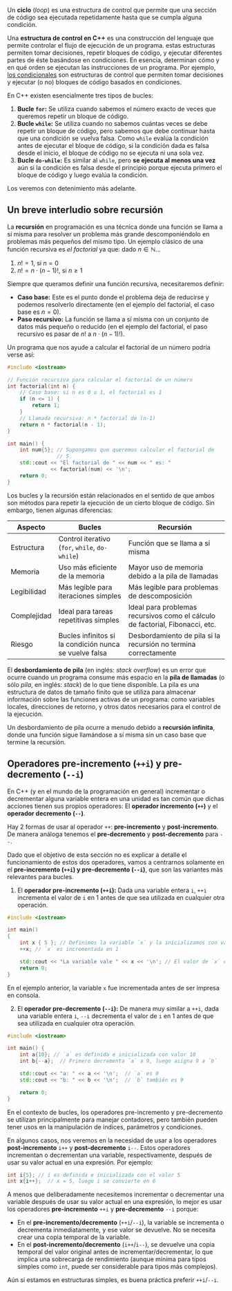 Un **ciclo** (*loop*) es una estructura de control que permite que una sección de código sea ejecutada repetidamente hasta que se cumpla alguna condición. 

Una **estructura de control en C++** es una construcción del lenguaje que permite controlar el flujo de ejecución de un programa. estas estructuras permiten tomar decisiones, repetir bloques de código, y ejecutar diferentes partes de éste basándose en condiciones. En esencia, determinan cómo y en qué orden se ejecutan las instrucciones de un programa. Por ejemplo, [los condicionales](../1.5_Condicionales/0_Introducción.md) son estructuras de control que permiten tomar decisiones y ejecutar (o no) bloques de código basados en condiciones.

En C++ existen esencialmente tres tipos de bucles:
1. **Bucle `for`:** Se utiliza cuando sabemos el número exacto de veces que queremos repetir un bloque de código.
2. **Bucle `while`:** Se utiliza cuando no sabemos cuántas veces se debe repetir un bloque de código, pero sabemos que debe continuar hasta que una condición se vuelva falsa. Como `while` evalúa la condición antes de ejecutar el bloque de código, si la condición dada es falsa desde el inicio, el bloque de código no se ejecuta ni una sola vez.
3. **Bucle `do-while`:** Es similar al `while`, pero **se ejecuta al menos una vez** aún si la condición es falsa desde el principio porque ejecuta primero el bloque de código y luego evalúa la condición.

Los veremos con detenimiento más adelante.

## Un breve interludio sobre recursión

La **recursión** en programación es una técnica donde una función se llama a sí misma para resolver un problema más grande descomponiéndolo en problemas más pequeños del mismo tipo. Un ejemplo clásico de una función recursiva es *el factorial* ya que: dado $n \in \mathbb{N}$...
1. $n! = 1$, si $n=0$
2. $n! = n \cdot (n-1)!$, si $n\geq 1$

Siempre que queramos definir una función recursiva, necesitaremos definir:
* **Caso base:** Este es el punto donde el problema deja de reducirse y podemos resolverlo directamente (en el ejemplo del factorial, el caso base es $n=0$).
* **Paso recursivo:** La función se llama a sí misma con un conjunto de datos más pequeño o reducido (en el ejemplo del factorial, el paso recursivo es pasar de $n!$ a $n \cdot (n-1)!$).

Un programa que nos ayude a calcular el factorial de un número podría verse así:
```c++
#include <iostream>

// Función recursiva para calcular el factorial de un número
int factorial(int n) {
    // Caso base: si n es 0 o 1, el factorial es 1
    if (n <= 1) {
        return 1;
    }
    // Llamada recursiva: n * factorial de (n-1)
    return n * factorial(n - 1);
}

int main() {
    int num{5}; // Supongamos que queremos calcular el factorial de
                // 5.
    std::cout << "El factorial de " << num << " es: " 
              << factorial(num) << '\n';
    return 0;
}
```

Los bucles y la recursión están relacionados en el sentido de que ambos son métodos para repetir la ejecución de un cierto bloque de código. Sin embargo, tienen algunas diferencias:

| Aspecto     | Bucles | Recursión | 
| ----------- | ------- | ------- |
| Estructura  | Control iterativo (`for`, `while`, `do-while`)   | Función que se llama a sí misma |
| Memoria     |   Uso más eficiente de la memoria    | Mayor uso de memoria debido a la pila de llamadas  |
| Legibilidad |   Más legible para iteraciones simples    |  Más legible para problemas de descomposición | 
| Complejidad |   Ideal para tareas repetitivas simples    |  Ideal para problemas recursivos como el cálculo de factorial, Fibonacci, etc. | 
| Riesgo      |  Bucles infinitos si la condición nunca se vuelve falsa    |  Desbordamiento de pila si la recursión no termina correctamente | 

El **desbordamiento de pila** (en inglés: *stack overflow*) es un error que ocurre cuando un programa consume más espacio en la **pila de llamadas** (o sólo *pila*, en inglés: *stack*) de lo que tiene disponible. La pila es una estructura de datos de tamaño finito que se utiliza para almacenar información sobre las funciones activas de un programa: como variables locales, direcciones de retorno, y otros datos necesarios para el control de la ejecución.

Un desbordamiento de pila ocurre a menudo debido a **recursión infinita**, donde una función sigue llamándose a sí misma sin un caso base que termine la recursión. 

## Operadores pre-incremento (`++i`) y pre-decremento (`--i`)

En C++ (y en el mundo de la programación en general) incrementar o decrementar alguna variable entera en una unidad es tan común que dichas acciones tienen sus propios operadores: El **operador incremento (`++`)** y el **operador decremento (`--`)**.

Hay 2 formas de usar al operador `++`: **pre-incremento** y **post-incremento**. De manera análoga tenemos el **pre-decremento** y **post-decremento** para `--`.

Dado que el objetivo de esta sección no es explicar a detalle el funcionamiento de estos dos operadores, vamos a centrarnos solamente en el **pre-incremento (`++i`) y pre-decremento (`--i`)**, que son las variantes más relevantes para bucles.

1. El **operador pre-incremento (`++i`):** Dada una variable entera `i`, `++i` incrementa el valor de `i` en 1 antes de que sea utilizada en cualquier otra operación.
```c++
#include <iostream>

int main()
{
    int x { 5 }; // Definimos la variable `x` y la inicializamos con valor 5
    ++x; // `x` es incrementada en 1

    std::cout << "La variable vale " << x << '\n'; // El valor de `x` es ahora 6
    return 0;
}
```
En el ejemplo anterior, la variable `x` fue incrementada antes de ser impresa en consola.

2. El **operador pre-decremento (`--i`):** De manera muy similar a `++i`, dada una variable entera `i`, `--i` decrementa el valor de `i` en 1 antes de que sea utilizada en cualquier otra operación.
```c++
#include <iostream>

int main() {
    int a{10}; // `a` es definida e inicializada con valor 10
    int b{--a};  // Primero decrementa `a` a 9, luego asigna 9 a `b`

    std::cout << "a: " << a << '\n';  // `a` es 9
    std::cout << "b: " << b << '\n';  // `b` también es 9

    return 0;
}
```

En el contexto de bucles, los operadores pre-incremento y pre-decremento se utilizan principalmente para manejar contadores, pero también pueden tener usos en la manipulación de índices, parámetros y condiciones.

En algunos casos, nos veremos en la necesidad de usar a los operadores **post-incremento** `i++` y **post-decremento** `i--`. Estos operadores incrementan o decrementan una variable, respectivamente, después de usar su valor actual en una expresión. Por ejemplo:
```c++
int i{5}; // i es definida e inicializada con el valor 5
int x{i++};  // x = 5, luego i se convierte en 6
```

A menos que deliberadamente necesitemos incrementar o decrementar una variable después de usar su valor actual en una expresión, lo mejor es usar los operadores **pre-incremento** `++i` y **pre-decremento** `--i` porque:
* En el **pre-incremento/decremento** (`++i`/`--i`), la variable se incrementa o decrementa inmediatamente, y ese valor se devuelve. No se necesita crear una copia temporal de la variable.
* En el **post-incremento/decremento** (`i++`/`i--`), se devuelve una copia temporal del valor original antes de incrementar/decrementar, lo que implica una sobrecarga de rendimiento (aunque mínima para tipos simples como `int`, puede ser considerable para tipos más complejos).

Aún si estamos en estructuras simples, es buena práctica preferir `++i`/`--i`.
